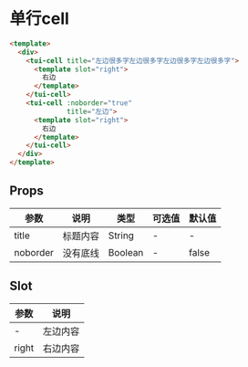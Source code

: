 # 单行cell

```html
<template>
  <div>
    <tui-cell title="左边很多字左边很多字左边很多字左边很多字">
      <template slot="right">
        右边
      </template>
    </tui-cell>
    <tui-cell :noborder="true"
              title="左边">
      <template slot="right">
        右边
      </template>
    </tui-cell>
  </div>
</template>
```

## Props
| 参数    | 说明      | 类型            | 可选值        | 默认值  |
| ----- | ------- | ------------- | ---------- | ---- |
| title | 标题内容    | String | -          | -    |
| noborder | 没有底线    | Boolean | -          | false    |

## Slot
| 参数    | 说明     |
| ----- | --------- |
| -  | 左边内容   |
| right | 右边内容   |
